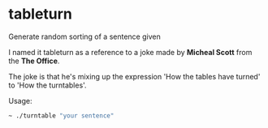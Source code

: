 # tableturn

Generate random sorting of a sentence given

I named it tableturn as a reference to a joke made by **Micheal Scott** from the **The Office**.

The joke is that he's mixing up the expression 'How the tables have turned' to 'How the turntables'.

Usage:
```zsh
~ ./turntable "your sentence"
```

